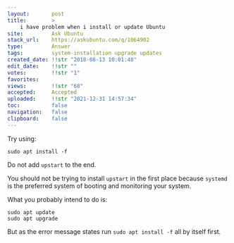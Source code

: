 ```yaml
---
layout:       post
title:        >
    i have problem when i install or update Ubuntu
site:         Ask Ubuntu
stack_url:    https://askubuntu.com/q/1064902
type:         Answer
tags:         system-installation upgrade updates
created_date: !!str "2018-08-13 10:01:48"
edit_date:    !!str ""
votes:        !!str "1"
favorites:    
views:        !!str "68"
accepted:     Accepted
uploaded:     !!str "2021-12-31 14:57:34"
toc:          false
navigation:   false
clipboard:    false
---
```


Try using:

``` 
sudo apt install -f

```

Do not add `upstart` to the end.

You should not be trying to install `upstart` in the first place because `systemd` is the preferred system of booting and monitoring your system.

What you probably intend to do is:

``` 
sudo apt update
sudo apt upgrade

```

But as the error message states run `sudo apt install -f` all by itself first.
